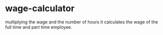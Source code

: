 # wage-calculator
 multiplying the wage and the number of hours it calculates the wage of the full time and part time employee.

